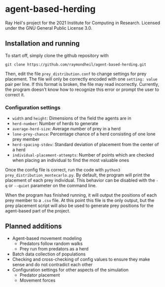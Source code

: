 # agent-based-herding
Ray Heil's project for the 2021 Institute for Computing in Research. Licensed under the GNU General Public License 3.0.

## Installation and running
To start off, simply clone the github repository with 

`git clone https://github.com/raymondheil/agent-based-herding.git`

Then, edit the file `prey_distribution.conf` to change settings for prey placement.
The file will only be correctly encoded with one `setting: value` pair per line.
If this format is broken, the file may read incorrectly. Currently, the program doesn't
know how to recognize this error or prompt the user to correct it.

### Configuration settings

* `width` and `height`: Dimensions of the field the agents are in
* `herd-number`: Number of herds to generate
* `average-herd-size`: Average number of prey in a herd
* `lone-prey-chance`: Percentage chance of a herd consisting of one lone prey member
* `herd-spacing-stdev`: Standard deviation of placement from the center of a herd
* `individual-placement-attempts`: Number of points which are checked when placing an 
individual to find the most valuable ones


Once the config file is correct, run the code with `python3 prey_distribution_montecarlo.py`.
By default, the program will print the placement of each prey individual. This behavior can be
disabled with the `-q` or `--quiet` parameter on the command line.

When the program has finished running, it will output the positions of each prey member to a
`.csv` file. At this point this file is the only output, but the prey placement script will also be used
to generate prey positions for the agent-based part of the project.

## Planned additions

* Agent-based movement modeling
  * Predators follow random walks
  * Prey run from predators as a herd
* Batch data collection of populations
* Checking and cross-checking of config values to ensure they make sense and do not contradict each other
* Configuration settings for other aspects of the simulation
  * Predator placement
  * Movement forces
